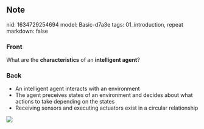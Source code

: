 ## Note
nid: 1634729254694
model: Basic-d7a3e
tags: 01_introduction, repeat
markdown: false

### Front
What are the <b>characteristics</b> of an <b>intelligent agent</b>?

### Back
<ul>
  <li>An intelligent agent interacts with an environment
  <li>The agent preceives states of an environment and decides
  about what actions to take depending on the states
  <li>Receiving sensors and executing actuators exist in a circular
  relationship
</ul>
<div><img src=
"paste-4f2ba22b12aa18090acf7cedea5f550d159c8145.jpg"></div>
